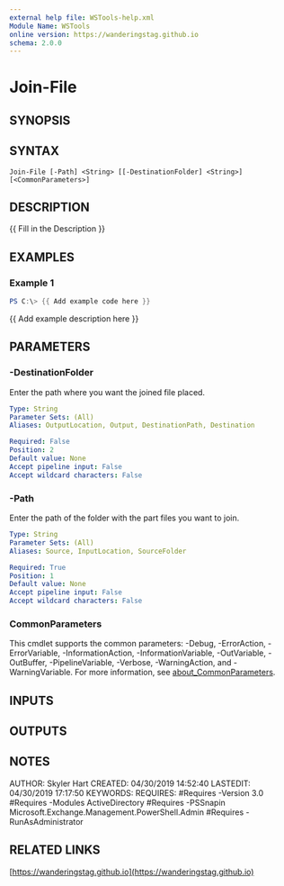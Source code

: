 ```yaml
---
external help file: WSTools-help.xml
Module Name: WSTools
online version: https://wanderingstag.github.io
schema: 2.0.0
---
```


# Join-File

## SYNOPSIS

## SYNTAX

```
Join-File [-Path] <String> [[-DestinationFolder] <String>] [<CommonParameters>]
```

## DESCRIPTION
{{ Fill in the Description }}

## EXAMPLES

### Example 1
```powershell
PS C:\> {{ Add example code here }}
```

{{ Add example description here }}

## PARAMETERS

### -DestinationFolder
Enter the path where you want the joined file placed.

```yaml
Type: String
Parameter Sets: (All)
Aliases: OutputLocation, Output, DestinationPath, Destination

Required: False
Position: 2
Default value: None
Accept pipeline input: False
Accept wildcard characters: False
```

### -Path
Enter the path of the folder with the part files you want to join.

```yaml
Type: String
Parameter Sets: (All)
Aliases: Source, InputLocation, SourceFolder

Required: True
Position: 1
Default value: None
Accept pipeline input: False
Accept wildcard characters: False
```

### CommonParameters
This cmdlet supports the common parameters: -Debug, -ErrorAction, -ErrorVariable, -InformationAction, -InformationVariable, -OutVariable, -OutBuffer, -PipelineVariable, -Verbose, -WarningAction, and -WarningVariable. For more information, see [about_CommonParameters](http://go.microsoft.com/fwlink/?LinkID=113216).

## INPUTS

## OUTPUTS

## NOTES
AUTHOR: Skyler Hart
CREATED: 04/30/2019 14:52:40
LASTEDIT: 04/30/2019 17:17:50
KEYWORDS:
REQUIRES:
    #Requires -Version 3.0
    #Requires -Modules ActiveDirectory
    #Requires -PSSnapin Microsoft.Exchange.Management.PowerShell.Admin
    #Requires -RunAsAdministrator

## RELATED LINKS

[https://wanderingstag.github.io](https://wanderingstag.github.io)

